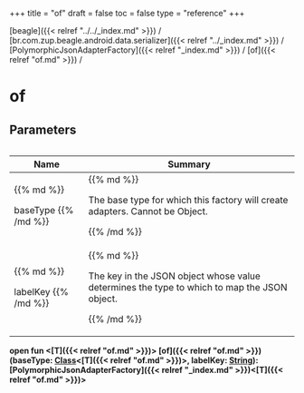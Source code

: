 +++
title = "of"
draft = false
toc = false
type = "reference"
+++

[beagle]({{< relref "../../_index.md" >}}) / [br.com.zup.beagle.android.data.serializer]({{< relref "../_index.md" >}}) / [PolymorphicJsonAdapterFactory]({{< relref "_index.md" >}}) / [of]({{< relref "of.md" >}}) / 



# of  


## Parameters  
<table>
  
  
<table>
  
<thead>
<tr>
<th>
Name  
</th>
<th>
Summary  
</th>
  
</tr>
</thead>
<tbody>
<tr>
<td>
{{% md %}}

baseType
{{% /md %}}
</td>
<td>
{{% md %}}



The base type for which this factory will create adapters. Cannot be Object.


{{% /md %}}
</td>
</tr>

<tr>
<td>
{{% md %}}

labelKey
{{% /md %}}
</td>
<td>
{{% md %}}



The key in the JSON object whose value determines the type to which to map the JSON object.


{{% /md %}}
</td>
</tr>

</tbody>
</table>
  
</table>
  
  
<b><b>open fun <[T]({{< relref "of.md" >}})> [of]({{< relref "of.md" >}})(baseType: [Class](https://developer.android.com/reference/kotlin/java/lang/Class.html)<[T]({{< relref "of.md" >}})>, labelKey: [String](https://developer.android.com/reference/kotlin/java/lang/String.html)): [PolymorphicJsonAdapterFactory]({{< relref "_index.md" >}})<[T]({{< relref "of.md" >}})></b></b>  



